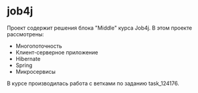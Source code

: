 # job4j
Проект содержит решения блока "Middle" курса Job4j.
В этом проекте рассмотрены:
- Многопоточность
- Клиент-серверное приложение
- Hibernate
- Spring
- Микросервисы

В курсе производилась работа с ветками по заданию task_124176.